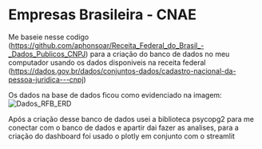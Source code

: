 # Empresas Brasileira - CNAE

Me baseie nesse codigo (https://github.com/aphonsoar/Receita_Federal_do_Brasil_-_Dados_Publicos_CNPJ) para a criação do banco de dados no meu computador usando os dados disponiveis na receita federal (https://dados.gov.br/dados/conjuntos-dados/cadastro-nacional-da-pessoa-juridica---cnpj)

Os dados na base de dados ficou como evidenciado na imagem:
![Dados_RFB_ERD](https://github.com/user-attachments/assets/7cac5e3b-e2d6-49e1-a9f2-8cafd2c8b796)


Após a criação desse banco de dados usei a biblioteca psycopg2 para me conectar com o banco de dados e apartir dai fazer as analises, para a criação do dashboard foi usado o plotly em conjunto com o streamlit


